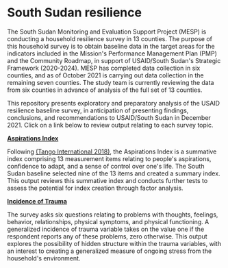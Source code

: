 # South Sudan resilience

The South Sudan Monitoring and Evaluation Support Project (MESP) is conducting a household resilience survey in 13 counties. The purpose of this household survey is to obtain baseline data in the target areas for the indicators included in the Mission's Performance Management Plan (PMP) and the Community Roadmap, in support of USAID/South Sudan's Strategic Framework (2020-2024). MESP has completed data collection in six counties, and as of October 2021 is carrying out data collection in the remaining seven counties. The study team is currently reviewing the data from six counties in advance of analysis of the full set of 13 counties. 

This repository presents exploratory and preparatory analysis of the USAID resilience baseline survey, in anticipation of presenting findings, conclusions, and recommendations to USAID/South Sudan in December 2021. Click on a link below to review output relating to each survey topic. 

[**Aspirations Index**](https://managementsystemsintl.github.io/South-Sudan-resilience/code/South-Sudan-resilience---Aspirations-explore.html)

Following [(Tango International 2018)](https://www.fsnnetwork.org/sites/default/files/Methodology_Guide_Nov2018508.pdf), the Aspirations Index is a summative index comprising 13 measurement items relating to people's aspirations, confidence to adapt, and a sense of control over one's life. The South Sudan baseline selected nine of the 13 items and created a summary index. This output reviews this summative index and conducts further tests to assess the potential for index creation through factor analysis. 

[**Incidence of Trauma**](https://managementsystemsintl.github.io/South-Sudan-resilience/code/South-Sudan-resilience---Trauma-explore.html)

The survey asks six questions relating to problems with thoughts, feelings, behavior, relationships, physical symptoms, and physical functioning. A generalized incidence of trauma variable takes on the value one if the respondent reports any of these problems, zero otherwise. This output explores the possibility of hidden structure within the trauma variables, with an interest to creating a generalized measure of ongoing stress from the household's environment. 

